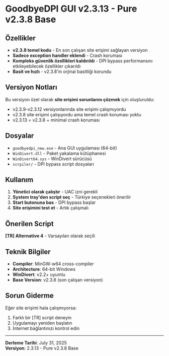# GoodbyeDPI GUI v2.3.13 - Pure v2.3.8 Base

## Özellikler
- **v2.3.8 temel kodu** - En son çalışan site erişimi sağlayan versiyon
- **Sadece exception handler eklendi** - Crash koruması
- **Kompleks güvenlik özellikleri kaldırıldı** - DPI bypass performansını etkileyebilecek özellikler çıkarıldı
- **Basit ve hızlı** - v2.3.8'in orjinal basitliği korundu

## Versiyon Notları
Bu versiyon özel olarak **site erişimi sorunlarını çözmek** için oluşturuldu:
- v2.3.9-v2.3.12 versiyonlarında site erişimi çalışmıyordu
- v2.3.8 site erişimi çalışıyordu ama temel crash koruması yoktu
- v2.3.13 = v2.3.8 + minimal crash koruması

## Dosyalar
- `goodbyedpi_new.exe` - Ana GUI uygulaması (64-bit)
- `WinDivert.dll` - Paket yakalama kütüphanesi
- `WinDivert64.sys` - WinDivert sürücüsü
- `scrpiler/` - DPI bypass script dosyaları

## Kullanım
1. **Yönetici olarak çalıştır** - UAC izni gerekli
2. **System tray'den script seç** - Türkiye seçenekleri önerilir
3. **Start butonuna bas** - DPI bypass başlar
4. **Site erişimini test et** - Artık çalışmalı

## Önerilen Script
**[TR] Alternative 4** - Varsayılan olarak seçili

## Teknik Bilgiler
- **Compiler**: MinGW-w64 cross-compiler
- **Architecture**: 64-bit Windows
- **WinDivert**: v2.2+ uyumlu
- **Base Version**: v2.3.8 (son çalışan versiyon)

## Sorun Giderme
Eğer site erişimi hala çalışmıyorsa:
1. Farklı bir [TR] script deneyin
2. Uygulamayı yeniden başlatın
3. İnternet bağlantınızı kontrol edin

---
**Derleme Tarihi**: July 31, 2025  
**Versiyon**: 2.3.13 - Pure v2.3.8 Base
